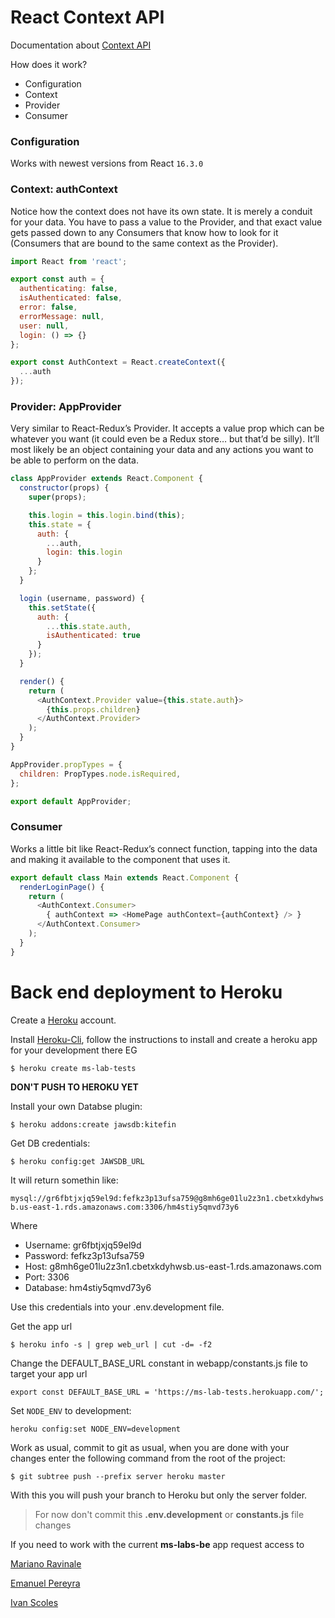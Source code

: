 # React Context API

Documentation about [Context API](https://daveceddia.com/context-api-vs-redux/)

How does it work?
- Configuration
- Context
- Provider
- Consumer

### Configuration
Works with newest versions from React `16.3.0`

### Context: authContext
Notice how the context does not have its own state. It is merely a conduit for your data. You have to pass a value to the Provider, and that exact value gets passed down to any Consumers that know how to look for it (Consumers that are bound to the same context as the Provider).
```javascript
import React from 'react';

export const auth = {
  authenticating: false,
  isAuthenticated: false,
  error: false,
  errorMessage: null,
  user: null,
  login: () => {}
};

export const AuthContext = React.createContext({
  ...auth
});
```
### Provider: AppProvider
 Very similar to React-Redux’s Provider. It accepts a value prop which can be whatever you want (it could even be a Redux store… but that’d be silly). It’ll most likely be an object containing your data and any actions you want to be able to perform on the data.
```javascript
class AppProvider extends React.Component {
  constructor(props) {
    super(props);

    this.login = this.login.bind(this);
    this.state = {
      auth: {
        ...auth,
        login: this.login
      }
    };
  }

  login (username, password) {
    this.setState({
      auth: {
        ...this.state.auth,
        isAuthenticated: true
      }
    });
  }

  render() {
    return (
      <AuthContext.Provider value={this.state.auth}>
        {this.props.children}
      </AuthContext.Provider>
    );
  }
}

AppProvider.propTypes = {
  children: PropTypes.node.isRequired,
};

export default AppProvider;
```
### Consumer
Works a little bit like React-Redux’s connect function, tapping into the data and making it available to the component that uses it.
```javascript
export default class Main extends React.Component {
  renderLoginPage() {
    return (
      <AuthContext.Consumer>
        { authContext => <HomePage authContext={authContext} /> }
      </AuthContext.Consumer>
    );
  }
}
```

# Back end deployment to Heroku
Create a [Heroku](https://www.heroku.com) account.

Install [Heroku-Cli](https://devcenter.heroku.com/articles/heroku-cli#download-and-install), follow the instructions to install and create a heroku app for your development there
EG

`$ heroku create ms-lab-tests`


**DON'T PUSH TO HEROKU YET**

Install your own Databse plugin:

`$ heroku addons:create jawsdb:kitefin`

Get DB credentials:

`$ heroku config:get JAWSDB_URL`

It will return somethin like:

`mysql://gr6fbtjxjq59el9d:fefkz3p13ufsa759@g8mh6ge01lu2z3n1.cbetxkdyhwsb.us-east-1.rds.amazonaws.com:3306/hm4stiy5qmvd73y6`

Where

- Username: gr6fbtjxjq59el9d
- Password: fefkz3p13ufsa759
- Host: g8mh6ge01lu2z3n1.cbetxkdyhwsb.us-east-1.rds.amazonaws.com
- Port: 3306
- Database: hm4stiy5qmvd73y6

Use this credentials into your .env.development file.

Get the app url

`$ heroku info -s | grep web_url | cut -d= -f2`

Change the DEFAULT_BASE_URL constant in webapp/constants.js file to target your app url

`export const DEFAULT_BASE_URL = 'https://ms-lab-tests.herokuapp.com/';`

Set `NODE_ENV` to development:

`heroku config:set NODE_ENV=development`

Work as usual, commit to git as usual, when you are done with your changes enter the following command from the root of the project:

`$ git subtree push --prefix server heroku master`

With this you will push your branch to Heroku but only the server folder.

>For now don't commit this **.env.development** or **constants.js** file changes

If you need to work with the current **ms-labs-be** app request access to

[Mariano Ravinale](mailto:mravinale@makingsense.com)

[Emanuel Pereyra](mailto:epereyra@makingsense.com)

[Ivan Scoles](mailto:iscoles@makingsense.com)

